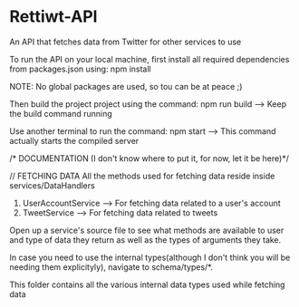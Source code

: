 # Rettiwt-API
An API that fetches data from Twitter for other services to use

To run the API on your local machine, first install all required dependencies from packages.json using:
npm install

NOTE: No global packages are used, so tou can be at peace ;)

Then build the project project using the command:
npm run build --> Keep the build command running

Use another terminal to run the command:
npm start --> This command actually starts the compiled server

/* DOCUMENTATION (I don't know where to put it, for now, let it be here)*/

// FETCHING DATA
All the methods used for fetching data reside inside services/DataHandlers

1. UserAccountService --> For fetching data related to a user's account
2. TweetService --> For fetching data related to tweets

Open up a service's source file to see what methods are available to user and type of data they return as well as the types of arguments they take.

In case you need to use the internal types(although I don't think you will be needing them explicityly), navigate to schema/types/*.

This folder contains all the various internal data types used while fetching data